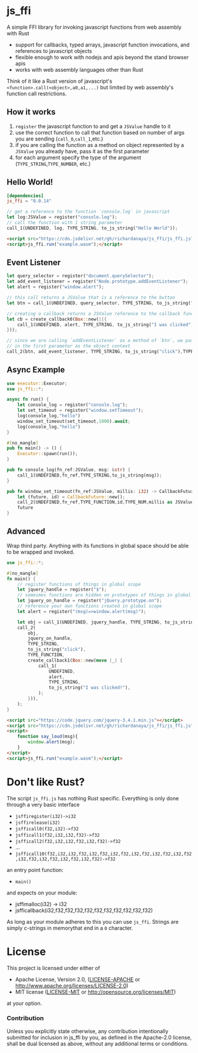 # js_ffi

A simple FFI library for invoking javascript functions from web assembly with Rust
* support for callbacks, typed arrays, javascript function invocations, and references to javascript objects
* flexible enough to work with nodejs and apis beyond the stand browser apis
* works with web assembly languages other than Rust

Think of it like a Rust version of javascript's `<function>.call(<object>,a0,a1,...)` but limited by web assembly's function call restrictions.

## How it works

1. `register` the javascript function to and get a `JSValue` handle to it
2. use the correct function to call that function based on number of args you are sending (`call_0`,`call_1`,etc.)
3. if you are calling the function as a method on object represented by a `JSValue` you already have, pass it as the first parameter
4. for each argument specify the type of the argument (`TYPE_STRING`,`TYPE_NUMBER`, etc.)

## Hello World!
```toml
[dependencies]
js_ffi = "0.0.14"
```
```rust
// get a reference to the function `console.log` in javascript
let log:JSValue = register("console.log");
// call the function with 1 string parameter
call_1(UNDEFINED, log, TYPE_STRING, to_js_string("Hello World"));
```
```html
<script src="https://cdn.jsdelivr.net/gh/richardanaya/js_ffi/js_ffi.js"></script>
<script>js_ffi.run("example.wasm");</script>
```

## Event Listener

```rust
let query_selector = register("document.querySelector");
let add_event_listener = register("Node.prototype.addEventListener");
let alert = register("window.alert");

// this call returns a JSValue that is a reference to the button
let btn = call_1(UNDEFINED, query_selector, TYPE_STRING, to_js_string("#button"));

// creating a callback returns a JSValue reference to the callback function
let cb = create_callback0(Box::new(||{
    call_1(UNDEFINED, alert, TYPE_STRING, to_js_string("I was clicked"));
}));

// since we are calling `addEventListener` as a method of `btn`, we pass it 
// in the first parameter as the object context
call_2(btn, add_event_listener, TYPE_STRING, to_js_string("click"),TYPE_FUNCTION,cb)
```

## Async Example

```rust
use executor::Executor;
use js_ffi::*;

async fn run() {
    let console_log = register("console.log");
    let set_timeout = register("window.setTimeout");
    log(console_log,"hello")
    window_set_timeout(set_timeout,1000).await;
    log(console_log,"hello")
}

#[no_mangle]
pub fn main() -> () {
    Executor::spawn(run());
}

pub fn console_log(fn_ref:JSValue, msg: &str) {
    call_1(UNDEFINED,fn_ref,TYPE_STRING,to_js_string(msg));
}

pub fn window_set_timeout(fn_ref:JSValue, millis: i32) -> CallbackFuture {
    let (future, id) = CallbackFuture::new();
    call_2(UNDEFINED,fn_ref,TYPE_FUNCTION,id,TYPE_NUM,millis as JSValue);
    future
}
```

## Advanced

Wrap third party. Anything with its functions in global space should be able to be wrapped and invoked.

```rust
use js_ffi::*;

#[no_mangle]
fn main() {
    // register functions of things in global scope
    let jquery_handle = register("$");
    // someimes functions are hidden on prototypes of things in global scope
    let jquery_on_handle = register("jQuery.prototype.on");
    // reference your own functions created in global scope
    let alert = register("(msg)=>window.alert(msg)");

    let obj = call_1(UNDEFINED, jquery_handle, TYPE_STRING, to_js_string("body"));
    call_2(
        obj,
        jquery_on_handle,
        TYPE_STRING,
        to_js_string("click"),
        TYPE_FUNCTION,
        create_callback1(Box::new(move |_| {
            call_1(
                UNDEFINED,
                alert,
                TYPE_STRING,
                to_js_string("I was clicked!"),
            );
        })),
    );
}
```

```html
<script src="https://code.jquery.com/jquery-3.4.1.min.js"></script>
<script src="https://cdn.jsdelivr.net/gh/richardanaya/js_ffi/js_ffi.js"></script>
<script>
    function say_loud(msg){
        window.alert(msg);
    }
</script>
<script>js_ffi.run("example.wasm");</script>
```

# Don't like Rust?

The script `js_ffi.js` has nothing Rust specific.  Everything is only done through a very basic interface

* `jsffiregister(i32)->i32`
* `jsffirelease(i32)`
* `jsfficall0(f32,i32)->f32`
* `jsfficall1(f32,i32,i32,f32)->f32`
* `jsfficall2(f32,i32,i32,f32,i32,f32)->f32`
* ...
* `jsfficall10(f32,i32,i32,f32,i32,f32,i32,f32,i32,f32,i32,f32,i32,f32,i32,f32,i32,f32,i32,f32,i32,f32)->f32`

an entry point function:

* `main()`

and expects on your module:

* jsffimalloc(i32) -> i32
* jsfficallback(i32,f32,f32,f32,f32,f32,f32,f32,f32,f32,f32)

As long as your module adheres to this you can use `js_ffi`. Strings are simply c-strings in memorythat end in a `0` character.

# License

This project is licensed under either of

 * Apache License, Version 2.0, ([LICENSE-APACHE](LICENSE-APACHE) or
   http://www.apache.org/licenses/LICENSE-2.0)
 * MIT license ([LICENSE-MIT](LICENSE-MIT) or
   http://opensource.org/licenses/MIT)

at your option.

### Contribution

Unless you explicitly state otherwise, any contribution intentionally submitted
for inclusion in js_ffi by you, as defined in the Apache-2.0 license, shall be
dual licensed as above, without any additional terms or conditions.
